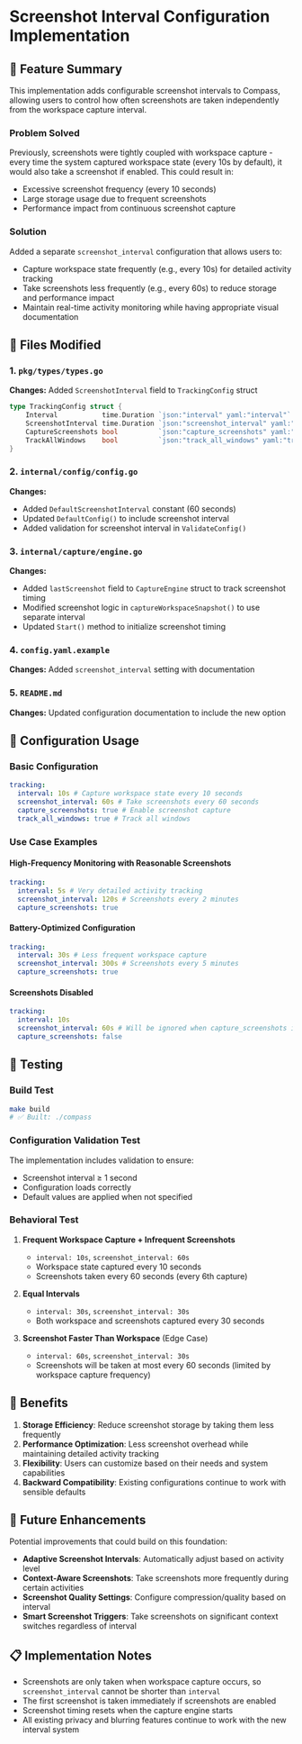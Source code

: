# Screenshot Interval Configuration Implementation

## 🎯 Feature Summary

This implementation adds configurable screenshot intervals to Compass, allowing users to control how often screenshots are taken independently from the workspace capture interval.

### Problem Solved

Previously, screenshots were tightly coupled with workspace capture - every time the system captured workspace state (every 10s by default), it would also take a screenshot if enabled. This could result in:

- Excessive screenshot frequency (every 10 seconds)
- Large storage usage due to frequent screenshots
- Performance impact from continuous screenshot capture

### Solution

Added a separate `screenshot_interval` configuration that allows users to:

- Capture workspace state frequently (e.g., every 10s) for detailed activity tracking
- Take screenshots less frequently (e.g., every 60s) to reduce storage and performance impact
- Maintain real-time activity monitoring while having appropriate visual documentation

## 📁 Files Modified

### 1. `pkg/types/types.go`

**Changes:** Added `ScreenshotInterval` field to `TrackingConfig` struct

```go
type TrackingConfig struct {
    Interval           time.Duration `json:"interval" yaml:"interval"`
    ScreenshotInterval time.Duration `json:"screenshot_interval" yaml:"screenshot_interval"`
    CaptureScreenshots bool          `json:"capture_screenshots" yaml:"capture_screenshots"`
    TrackAllWindows    bool          `json:"track_all_windows" yaml:"track_all_windows"`
}
```

### 2. `internal/config/config.go`

**Changes:**

- Added `DefaultScreenshotInterval` constant (60 seconds)
- Updated `DefaultConfig()` to include screenshot interval
- Added validation for screenshot interval in `ValidateConfig()`

### 3. `internal/capture/engine.go`

**Changes:**

- Added `lastScreenshot` field to `CaptureEngine` struct to track screenshot timing
- Modified screenshot logic in `captureWorkspaceSnapshot()` to use separate interval
- Updated `Start()` method to initialize screenshot timing

### 4. `config.yaml.example`

**Changes:** Added `screenshot_interval` setting with documentation

### 5. `README.md`

**Changes:** Updated configuration documentation to include the new option

## 🔧 Configuration Usage

### Basic Configuration

```yaml
tracking:
  interval: 10s # Capture workspace state every 10 seconds
  screenshot_interval: 60s # Take screenshots every 60 seconds
  capture_screenshots: true # Enable screenshot capture
  track_all_windows: true # Track all windows
```

### Use Case Examples

#### High-Frequency Monitoring with Reasonable Screenshots

```yaml
tracking:
  interval: 5s # Very detailed activity tracking
  screenshot_interval: 120s # Screenshots every 2 minutes
  capture_screenshots: true
```

#### Battery-Optimized Configuration

```yaml
tracking:
  interval: 30s # Less frequent workspace capture
  screenshot_interval: 300s # Screenshots every 5 minutes
  capture_screenshots: true
```

#### Screenshots Disabled

```yaml
tracking:
  interval: 10s
  screenshot_interval: 60s # Will be ignored when capture_screenshots is false
  capture_screenshots: false
```

## 🧪 Testing

### Build Test

```bash
make build
# ✅ Built: ./compass
```

### Configuration Validation Test

The implementation includes validation to ensure:

- Screenshot interval ≥ 1 second
- Configuration loads correctly
- Default values are applied when not specified

### Behavioral Test

1. **Frequent Workspace Capture + Infrequent Screenshots**

   - `interval: 10s`, `screenshot_interval: 60s`
   - Workspace state captured every 10 seconds
   - Screenshots taken every 60 seconds (every 6th capture)

2. **Equal Intervals**

   - `interval: 30s`, `screenshot_interval: 30s`
   - Both workspace and screenshots captured every 30 seconds

3. **Screenshot Faster Than Workspace** (Edge Case)
   - `interval: 60s`, `screenshot_interval: 30s`
   - Screenshots will be taken at most every 60 seconds (limited by workspace capture frequency)

## 🎯 Benefits

1. **Storage Efficiency**: Reduce screenshot storage by taking them less frequently
2. **Performance Optimization**: Less screenshot overhead while maintaining detailed activity tracking
3. **Flexibility**: Users can customize based on their needs and system capabilities
4. **Backward Compatibility**: Existing configurations continue to work with sensible defaults

## 🔮 Future Enhancements

Potential improvements that could build on this foundation:

- **Adaptive Screenshot Intervals**: Automatically adjust based on activity level
- **Context-Aware Screenshots**: Take screenshots more frequently during certain activities
- **Screenshot Quality Settings**: Configure compression/quality based on interval
- **Smart Screenshot Triggers**: Take screenshots on significant context switches regardless of interval

## 📋 Implementation Notes

- Screenshots are only taken when workspace capture occurs, so `screenshot_interval` cannot be shorter than `interval`
- The first screenshot is taken immediately if screenshots are enabled
- Screenshot timing resets when the capture engine starts
- All existing privacy and blurring features continue to work with the new interval system
